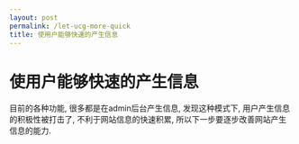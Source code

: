 ```yaml
---
layout: post
permalink: /let-ucg-more-quick
title: 使用户能够快速的产生信息
---
```


# 使用户能够快速的产生信息 #

目前的各种功能, 很多都是在admin后台产生信息, 发现这种模式下, 用户产生信息的积极性被打击了, 不利于网站信息的快速积累, 所以下一步要逐步改善网站产生信息的能力.